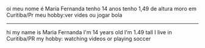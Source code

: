 oi meu nome é Maria Fernanda tenho 14 anos tenho 1,49 de altura moro em Curitiba/Pr
meu hobby:ver vides ou jogar bola 
__________________________________________________________________________________________

hi my name is Maria Fernanda I'm 14 years old I'm 1.49 tall I live in Curitiba/PR
my hobby: watching videos or playing soccer
